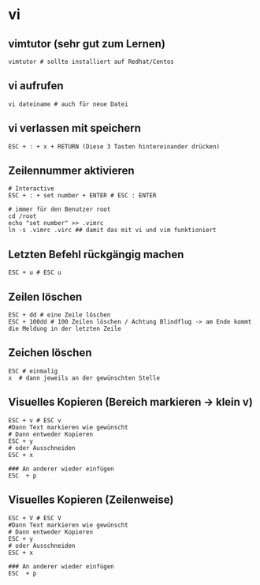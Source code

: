 # vi

## vimtutor (sehr gut zum Lernen) 

```
vimtutor # sollte installiert auf Redhat/Centos
```

## vi aufrufen 

```
vi dateiname # auch für neue Datei  
```

## vi verlassen mit speichern 
```
ESC + : + x + RETURN (Diese 3 Tasten hintereinander drücken) 
```

## Zeilennummer aktivieren 

```
# Interactive 
ESC + : + set number + ENTER # ESC : ENTER 

# immer für den Benutzer root 
cd /root 
echo "set number" >> .vimrc 
ln -s .vimrc .virc ## damit das mit vi und vim funktioniert 
```

## Letzten Befehl rückgängig machen 

```
ESC + u # ESC u 
```

## Zeilen löschen 
```
ESC + dd # eine Zeile löschen 
ESC + 100dd # 100 Zeilen löschen / Achtung Blindflug -> am Ende kommt die Meldung in der letzten Zeile 
```

## Zeichen löschen 
```
ESC # einmalig  
x  # dann jeweils an der gewünschten Stelle 
```

## Visuelles Kopieren (Bereich markieren -> klein v) 
```
ESC + v # ESC v
#Dann Text markieren wie gewünscht
# Dann entweder Kopieren
ESC + y 
# oder Ausschneiden 
ESC + x 

### An anderer wieder einfügen 
ESC  + p 
```

## Visuelles Kopieren (Zeilenweise) 

```
ESC + V # ESC V
#Dann Text markieren wie gewünscht
# Dann entweder Kopieren
ESC + y 
# oder Ausschneiden 
ESC + x 

### An anderer wieder einfügen 
ESC  + p 
```
